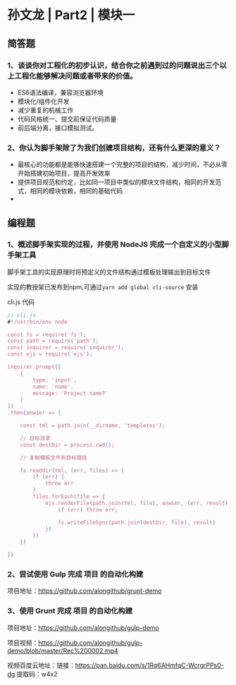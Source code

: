 # 孙文龙 | Part2 | 模块一

## 简答题

### 1、谈谈你对工程化的初步认识，结合你之前遇到过的问题说出三个以上工程化能够解决问题或者带来的价值。
- ES6语法编译，兼容浏览器环境
- 模块化/组件化开发
- 减少重复的机械工作
- 代码风格统一、提交前保证代码质量
- 前后端分离，接口模拟测试。

### 2、你认为脚手架除了为我们创建项目结构，还有什么更深的意义？

- 最核心的功能都是能够快速搭建一个完整的项目的结构，减少时间，不必从零开始搭建初始项目，提高开发效率
- 提供项目规范和约定，比如同一项目中类似的模块文件结构，相同的开发范式，相同的模块依赖，相同的基础代码
- 



## 编程题

### 1、概述脚手架实现的过程，并使用 NodeJS 完成一个自定义的小型脚手架工具

脚手架工具的实现原理时将预定义的文件结构通过模板处理输出到目标文件

实现的教授架已发布到npm,可通过`yarn add global cli-source` 安装

cli.js 代码

```javascript
// cli.js
#!/usr/bin/env node

const fs = require('fs');
const path = require('path');
const inquirer = require('inquirer');
const ejs = require('ejs');

inquirer.prompt([
    {
        type: 'input',
        name: 'name',
        message: 'Project name?'
    }
])
.then(anwser => {

    const tml = path.join(__dirname, 'templates');

    // 目标目录
    const destDir = process.cwd();

    // 复制模板文件到目标路径

    fs.readdir(tml, (err, files) => {
        if (err) {
            throw err
        }
        files.forEach(file => {
            ejs.renderFile(path.join(tml, file), anwser, (err, result) => {
                if (err) throw err;

                fs.writeFileSync(path.join(destDir, file), result)
            })
        })
    })

})
```

### 2、尝试使用 Gulp 完成 项目 的自动化构建

项目地址：https://github.com/alongithub/grunt-demo

### 3、使用 Grunt 完成 项目 的自动化构建

项目地址：https://github.com/alongithub/gulp-demo

项目视频：https://github.com/alongithub/gulp-demo/blob/master/Rec%200002.mp4

视频百度云地址：链接：https://pan.baidu.com/s/1Rq6AHmfqC-WcrgrPPs0-dg  提取码：w4x2